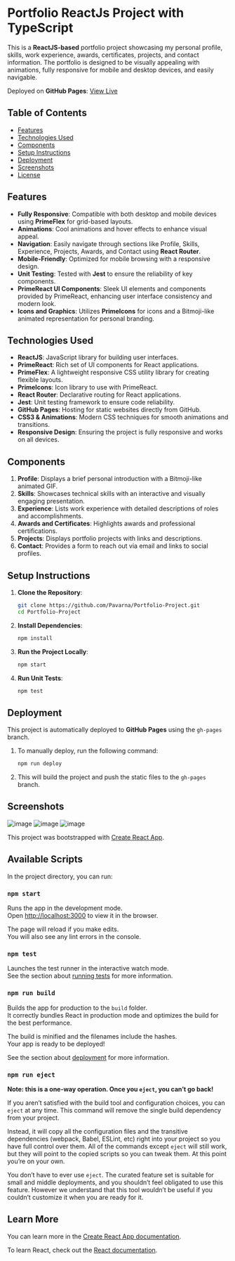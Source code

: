 # Portfolio ReactJs Project with TypeScript

This is a **ReactJS-based** portfolio project showcasing my personal profile, skills, work experience, awards, certificates, projects, and contact information. The portfolio is designed to be visually appealing with animations, fully responsive for mobile and desktop devices, and easily navigable. 

Deployed on **GitHub Pages**: [View Live](https://Pavarna.github.io/Portfolio-Project)

## Table of Contents
- [Features](#features)
- [Technologies Used](#technologies-used)
- [Components](#components)
- [Setup Instructions](#setup-instructions)
- [Deployment](#deployment)
- [Screenshots](#screenshots)
- [License](#license)

## Features
- **Fully Responsive**: Compatible with both desktop and mobile devices using **PrimeFlex** for grid-based layouts.
- **Animations**: Cool animations and hover effects to enhance visual appeal.
- **Navigation**: Easily navigate through sections like Profile, Skills, Experience, Projects, Awards, and Contact using **React Router**.
- **Mobile-Friendly**: Optimized for mobile browsing with a responsive design.
- **Unit Testing**: Tested with **Jest** to ensure the reliability of key components.
- **PrimeReact UI Components**: Sleek UI elements and components provided by PrimeReact, enhancing user interface consistency and modern look.
- **Icons and Graphics**: Utilizes **PrimeIcons** for icons and a Bitmoji-like animated representation for personal branding.

## Technologies Used
- **ReactJS**: JavaScript library for building user interfaces.
- **PrimeReact**: Rich set of UI components for React applications.
- **PrimeFlex**: A lightweight responsive CSS utility library for creating flexible layouts.
- **PrimeIcons**: Icon library to use with PrimeReact.
- **React Router**: Declarative routing for React applications.
- **Jest**: Unit testing framework to ensure code reliability.
- **GitHub Pages**: Hosting for static websites directly from GitHub.
- **CSS3 & Animations**: Modern CSS techniques for smooth animations and transitions.
- **Responsive Design**: Ensuring the project is fully responsive and works on all devices.

## Components
1. **Profile**: Displays a brief personal introduction with a Bitmoji-like animated GIF.
2. **Skills**: Showcases technical skills with an interactive and visually engaging presentation.
3. **Experience**: Lists work experience with detailed descriptions of roles and accomplishments.
4. **Awards and Certificates**: Highlights awards and professional certifications.
5. **Projects**: Displays portfolio projects with links and descriptions.
6. **Contact**: Provides a form to reach out via email and links to social profiles.

## Setup Instructions
1. **Clone the Repository**:
   ```bash
   git clone https://github.com/Pavarna/Portfolio-Project.git
   cd Portfolio-Project
   ```

2. **Install Dependencies**:
   ```bash
   npm install
   ```

3. **Run the Project Locally**:
   ```bash
   npm start
   ```

4. **Run Unit Tests**:
   ```bash
   npm test
   ```

## Deployment
This project is automatically deployed to **GitHub Pages** using the `gh-pages` branch.

1. To manually deploy, run the following command:
   ```bash
   npm run deploy
   ```

2. This will build the project and push the static files to the `gh-pages` branch.

## Screenshots


![image](https://github.com/user-attachments/assets/d96e87ec-15c7-4889-a366-21e23f03ec43)
![image](https://github.com/user-attachments/assets/3dcb6a3b-8bd8-411c-a950-b56cd7c18b48)
![image](https://github.com/user-attachments/assets/c8ced8e4-1549-4b3a-80ca-6ec28ef17ce5)


This project was bootstrapped with [Create React App](https://github.com/facebook/create-react-app).

## Available Scripts

In the project directory, you can run:

### `npm start`

Runs the app in the development mode.\
Open [http://localhost:3000](http://localhost:3000) to view it in the browser.

The page will reload if you make edits.\
You will also see any lint errors in the console.

### `npm test`

Launches the test runner in the interactive watch mode.\
See the section about [running tests](https://facebook.github.io/create-react-app/docs/running-tests) for more information.

### `npm run build`

Builds the app for production to the `build` folder.\
It correctly bundles React in production mode and optimizes the build for the best performance.

The build is minified and the filenames include the hashes.\
Your app is ready to be deployed!

See the section about [deployment](https://facebook.github.io/create-react-app/docs/deployment) for more information.

### `npm run eject`

**Note: this is a one-way operation. Once you `eject`, you can’t go back!**

If you aren’t satisfied with the build tool and configuration choices, you can `eject` at any time. This command will remove the single build dependency from your project.

Instead, it will copy all the configuration files and the transitive dependencies (webpack, Babel, ESLint, etc) right into your project so you have full control over them. All of the commands except `eject` will still work, but they will point to the copied scripts so you can tweak them. At this point you’re on your own.

You don’t have to ever use `eject`. The curated feature set is suitable for small and middle deployments, and you shouldn’t feel obligated to use this feature. However we understand that this tool wouldn’t be useful if you couldn’t customize it when you are ready for it.

## Learn More

You can learn more in the [Create React App documentation](https://facebook.github.io/create-react-app/docs/getting-started).

To learn React, check out the [React documentation](https://reactjs.org/).
